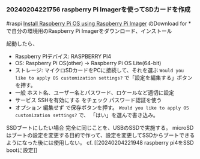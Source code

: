 ### 20240204221756 raspberry Pi Imagerを使ってSDカードを作成
#raspi 
[Install Raspberry Pi OS using Raspberry Pi Imager](https://www.raspberrypi.com/software/) のDownload for * で自分の環境用のRaspberry Pi Imagerをダウンロード、インストール

起動したら、 
- Raspberry PIデバイス: RASPBERRY PI4
- OS: Raspberry Pi OS(other) -> Raspberry Pi OS Lite(64-bit)
- ストレージ: マイクロSDカードをPCに接続して、それを選ぶ
`Would you like to apply OS customization settings?` 
で「設定を編集する」ボタンを押す。
- 一般 ホスト名、ユーザー名とパスワード、ロケールなど適切に設定
- サービス SSHを有効にする をチェック パスワード認証を使う
- オプション 編集せず
で保存ボタンを押す。
`Would you like to apply OS customization settings?`  で、 「はい」を選んで書き込み。

SSDブートにしたい場合
完全に同じことを、USBのSSDで実施する。
microSDはブートの設定を変更する目的で作って、設定を変更してSSDからブートできるようになった後には使用しない。 cf. [[20240204221948 raspberry pi4をSSD bootに設定]]